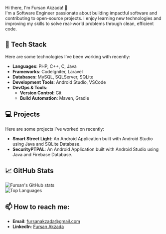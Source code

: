Hi there, I'm Fursan Akzada! 👋  
I'm a Software Engineer passionate about building impactful software and contributing to open-source projects. I enjoy learning new technologies and improving my skills to solve real-world problems through clean, efficient code.

## 🔧 Tech Stack
Here are some technologies I've been working with recently:

- **Languages**: PHP, C++, C, Java  
- **Frameworks**: CodeIgniter, Laravel  
- **Databases**: MySQL, SQLServer, SQLite  
- **Development Tools**: Android Studio, VSCode  
- **DevOps & Tools**:  
  - **Version Control**: Git  
  - **Build Automation**: Maven, Gradle  

## 💻 Projects
Here are some projects I've worked on recently:

- **Smart Street Light**: An Android Application built with Android Studio using Java and SQLite Database.  
- **SecurityPTPAL**: An Android Application built with Android Studio using Java and Firebase Database.  

## 📈 GitHub Stats
![Fursan's GitHub stats](https://github-readme-stats.vercel.app/api?username=FursanAkzada&show_icons=true&hide_border=true&theme=radical)  
![Top Languages](https://github-readme-stats.vercel.app/api/top-langs/?username=FursanAkzada&layout=compact&theme=radical)

## 📫 How to reach me:
- **Email**: fursanakzada@gmail.com  
- **LinkedIn**: [Fursan Akzada](https://www.linkedin.com/in/fursanakzada)  
